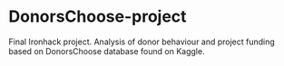 # DonorsChoose-project
Final Ironhack project. Analysis of donor behaviour and project funding based on DonorsChoose database found on Kaggle. 
